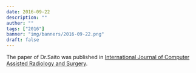 ```yaml
---
date: 2016-09-22
description: ""
auther: ""
tags: ["2016"]
banner: "img/banners/2016-09-22.png"
draft: false
---
```

The paper of Dr.Saito was published in [International Journal of Computer Assisted Radiology and Surgery](https://link.springer.com/article/10.1007%2Fs11548-016-1481-5).

